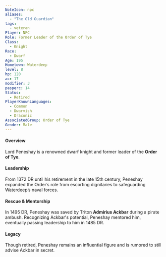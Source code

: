 ```yaml
---
NoteIcon: npc
aliases:
  - "The Old Guardian"
tags:
  - veteran
Player: NPC
Role: Former Leader of the Order of Tye
Class:
  - Knight
Race:
  - Dwarf
Age: 195
Hometown: Waterdeep
level: 8
hp: 120
ac: 17
modifier: 3
pasperc: 14
Status:
  - Retired
PlayerKnownLanguages:
  - Common
  - Dwarvish
  - Draconic
AssociatedGroup: Order of Tye
Gender: Male
---
```


#### **Overview**  
Lord Peneshay is a renowned dwarf knight and former leader of the **Order of Tye**.

#### **Leadership**  
From 1372 DR until his retirement in the late 15th century, Peneshay expanded the Order’s role from escorting dignitaries to safeguarding Waterdeep’s naval forces.

#### **Rescue & Mentorship**  
In 1495 DR, Peneshay was saved by Triton **Admirius Ackbar** during a pirate ambush. Recognizing Ackbar's potential, Peneshay mentored him, eventually passing leadership to him in 1485 DR.

#### **Legacy**  
Though retired, Peneshay remains an influential figure and is rumored to still advise Ackbar in secret.
